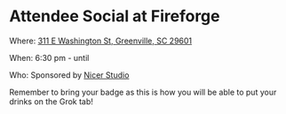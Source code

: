 # Attendee Social at Fireforge

Where: [311 E Washington St, Greenville, SC 29601](https://g.co/kgs/PXC88ta)

When: 6:30 pm - until

Who: Sponsored by [Nicer Studio](https://nicer.com)

Remember to bring your badge as this is how you will be able to put your drinks on the Grok tab!
